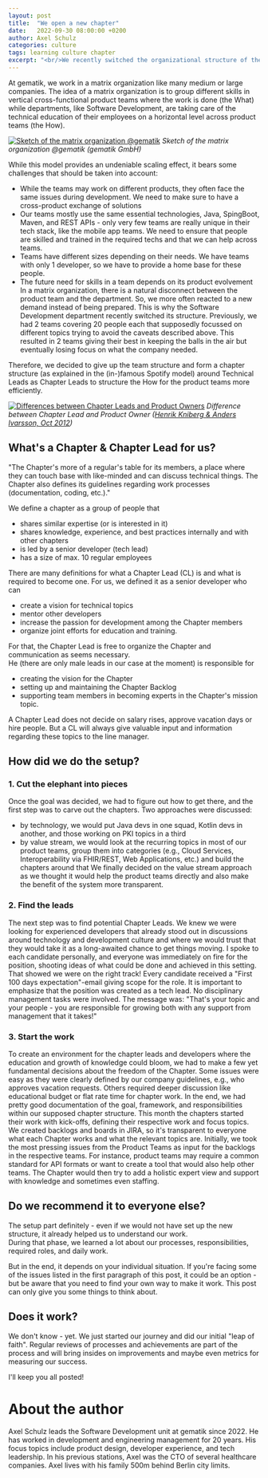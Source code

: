 ```yaml
---
layout: post
title:  "We open a new chapter"
date:   2022-09-30 08:00:00 +0200
author: Axel Schulz
categories: culture
tags: learning culture chapter 
excerpt: "<br/>We recently switched the organizational structure of the software development department from a line reporting focus to a learning focus. This is how we did it and what we learned.<br/><br/>"
---
```


At gematik, we work in a matrix organization like many medium or large companies. The idea of a matrix organization is to group different skills in vertical cross-functional product teams where the work is done (the What) while departments, like Software Development, are taking care of the technical education of their employees on a horizontal level across product teams (the How). 

[![Sketch of the matrix organization @gematik]({{site.baseurl}}/assets/img/220930-chapter/matrix_gematik.png)]({{site.baseurl}}/assets/img/220930-chapter/matrix_gematik.png)
*Sketch of the matrix organization @gematik (gematik GmbH)*

While this model provides an undeniable scaling effect, it bears some challenges that should be taken into account:
- While the teams may work on different products, they often face the same issues during development. We need to make sure to have a cross-product exchange of solutions
- Our teams mostly use the same essential technologies, Java, SpingBoot, Maven, and REST APIs - only very few teams are really unique in their tech stack, like the mobile app teams. We need to ensure that people are skilled and trained in the required techs and that we can help across teams.
- Teams have different sizes depending on their needs. We have teams with only 1 developer, so we have to provide a home base for these people.
- The future need for skills in a team depends on its product evolvement In a matrix organization, there is a natural disconnect between the product team and the department. So, we more often reacted to a new demand instead of being prepared.
This is why the Software Development department recently switched its structure.
Previously, we had 2 teams covering 20 people each that supposedly focussed on different topics trying to avoid the caveats described above.
This resulted in 2 teams giving their best in keeping the balls in the air but eventually losing focus on what the company needed.

Therefore, we decided to give up the team structure and form a chapter structure (as explained in the (in-)famous Spotify model) around Technical Leads as Chapter Leads to structure the How for the product teams more efficiently.

[![Differences between Chapter Leads and Product Owners]({{site.baseurl}}/assets/img/220930-chapter/how_what.png)]({{site.baseurl}}/assets/img/220930-chapter/how_what.png)
*Difference between Chapter Lead and Product Owner ([Henrik Kniberg & Anders Ivarsson, Oct 2012](https://blog.crisp.se/wp-content/uploads/2012/11/SpotifyScaling.pdf))*

## What's a Chapter & Chapter Lead for us?
"The Chapter's more of a regular's table for its members, a place where they can touch base with like-minded and can discuss technical things. The Chapter also defines its guidelines regarding work processes (documentation, coding, etc.)."

We define a chapter as a group of people that
- shares similar expertise (or is interested in it)
- shares knowledge, experience, and best practices internally and with other chapters
- is led by a senior developer (tech lead)
- has a size of max. 10 regular employees

There are many definitions for what a Chapter Lead (CL) is and what is required to become one. For us, we defined it as a senior developer who can 
- create a vision for technical topics
- mentor other developers
- increase the passion for development among the Chapter members
- organize joint efforts for education and training. 

For that, the Chapter Lead is free to organize the Chapter and communication as seems necessary.<br/>
 He (there are only male leads in our case at the moment) is responsible for 
 - creating the vision for the Chapter
 - setting up and maintaining  the Chapter Backlog
 - supporting team members in becoming experts in the Chapter's mission topic.

A Chapter Lead does not decide on salary rises, approve vacation days or hire people. But a CL will always give valuable input and information regarding these topics to the line manager.

## How did we do the setup?

### 1. Cut the elephant into pieces
Once the goal was decided, we had to figure out how to get there, and the first step was to carve out the chapters.
Two approaches were discussed:
- by technology, we would put Java devs in one squad, Kotlin devs in another, and those working on PKI topics in a third
- by value stream, we would look at the recurring topics in most of our product teams, group them into categories (e.g., Cloud Services, Interoperability via FHIR/REST, Web Applications, etc.) and build the chapters around that
We finally decided on the value stream approach as we thought it would help the product teams directly and also make the benefit of the system more transparent.

### 2. Find the leads
The next step was to find potential Chapter Leads. We knew we were looking for experienced developers that already stood out in discussions around technology and development culture and where we would trust that they would take it as a long-awaited chance to get things moving.
I spoke to each candidate personally, and everyone was immediately on fire for the position, shooting ideas of what could be done and achieved in this setting.
That showed we were on the right track! 
Every candidate received a "First 100 days expectation"-email giving scope for the role. It is important to emphasize that the position was created as a tech lead. No disciplinary management tasks were involved. The message was: "That's your topic and your people - you are responsible for growing both with any support from management that it takes!"

### 3. Start the work
To create an environment for the chapter leads and developers where the education and growth of knowledge could bloom, we had to make a few yet fundamental decisions about the freedom of the Chapter. Some issues were easy as they were clearly defined by our company guidelines, e.g., who approves vacation requests. Others required deeper discussion like educational budget or flat rate time for chapter work.
In the end, we had pretty good documentation of the goal, framework, and responsibilities within our supposed chapter structure. 
This month the chapters started their work with kick-offs, defining their respective work and focus topics. We created backlogs and boards in JIRA, so it's transparent to everyone what each Chapter works and what the relevant topics are. Initially, we took the most pressing issues from the Product Teams as input for the backlogs in the respective teams. For instance, product teams may require a common standard for API formats or want to create a tool that would also help other teams. The Chapter would then try to add a holistic expert view and support with knowledge and sometimes even staffing.

## Do we recommend it to everyone else?

The setup part definitely - even if we would not have set up the new structure, it already helped us to understand our work.<br/>
During that phase, we learned a lot about our processes, responsibilities, required roles, and daily work.  

But in the end, it depends on your individual situation. If you're facing some of the issues listed in the first paragraph of this post, it could be an option - but be aware that you need to find your own way to make it work. This post can only give you some things to think about.

## Does it work?

We don't know - yet. We just started our journey and did our initial "leap of faith". Regular reviews of processes and achievements are part of the process and will bring insides on improvements and maybe even metrics for measuring our success. 

I'll keep you all posted!

# About the author
Axel Schulz leads the Software Development unit at gematik since 2022. He has worked in development and engineering management for 20 years. His focus topics include product design, developer experience, and tech leadership. In his previous stations, Axel was the CTO of several healthcare companies. Axel lives with his family 500m behind Berlin city limits.
